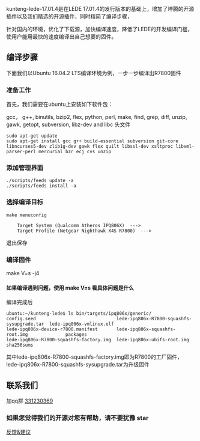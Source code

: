 kunteng-lede-17.01.4是在LEDE 17.01.4的发行版本的基础上，增加了坤腾的开源插件以及我们精选的开源插件，同时精简了编译步骤，

针对国内的环境，优化了下载源，加快编译速度，降低了LEDE的开发编译门槛，使用户能用最快的速度编译出自己想要的固件。

## 编译步骤

下面我们以Ubuntu 16.04.2 LTS编译环境为例，一步一步编译出R7800固件

### 准备工作

首先，我们需要在ubuntu上安装如下软件包：

gcc， g++, binutils, bzip2, flex, python, perl, make,
find, grep, diff, unzip, gawk, getopt, subversion, libz-dev and libc 头文件

```
sudo apt-get update
sudo apt-get install gcc g++ build-essential subversion git-core libncurses5-dev zlib1g-dev gawk flex quilt libssl-dev xsltproc libxml-parser-perl mercurial bzr ecj cvs unzip
```
### 添加管理界面

```
./scripts/feeds update -a
./scripts/feeds install -a

```
### 选择编译目标

```
make menuconfig

    Target System (Qualcomm Atheros IPQ806X)  --->                                                      
    Target Profile (Netgear Nighthawk X4S R7800)  --->   
```

退出保存

### 编译固件

make V=s -j4

#### 如果编译遇到问题，使用 make V=s 看具体问题是什么

编译完成后

```
ubuntu:~/kunteng-lede$ ls bin/targets/ipq806x/generic/
config.seed                              lede-ipq806x-R7800-squashfs-sysupgrade.tar  lede-ipq806x-vmlinux.elf
lede-ipq806x-device-r7800.manifest       lede-ipq806x-squashfs-root.img              packages
lede-ipq806x-R7800-squashfs-factory.img  lede-ipq806x-ubifs-root.img                 sha256sums

```
其中lede-ipq806x-R7800-squashfs-factory.img即为R7800的工厂固件， lede-ipq806x-R7800-squashfs-sysupgrade.tar为升级固件

## 联系我们

加qq群 [331230369](https://jq.qq.com/?_wv=1027&k=4ADDSev)



### 如果您觉得我们的开源对您有帮助，请不要犹豫 star

[反馈&建议](https://github.com/KunTengRom/kunteng-lede-17.01.4/issues/new)

